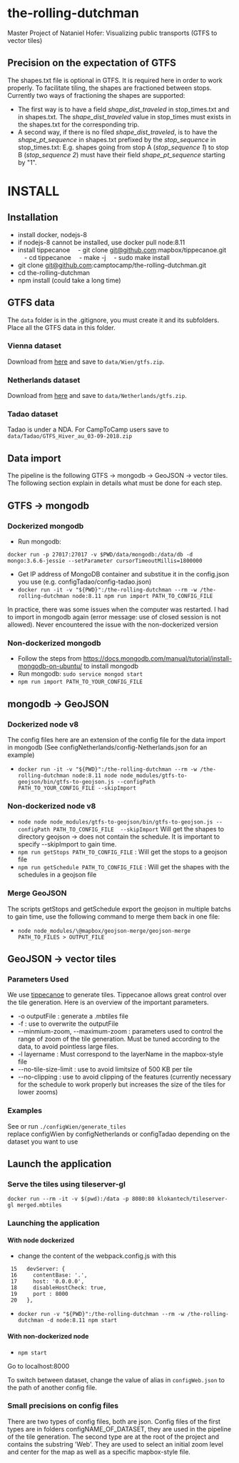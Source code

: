 # the-rolling-dutchman
Master Project of Nataniel Hofer: Visualizing public transports (GTFS to vector tiles)

## Precision on the expectation of GTFS
The shapes.txt file is optional in GTFS. It is required here in order to work properly.
To facilitate tiling, the shapes are fractioned between stops.
Currently two ways of fractioning the shapes are supported:
* The first way is to have a field *shape\_dist\_traveled* in stop\_times.txt and in shapes.txt. The *shape\_dist\_traveled* value in stop\_times must exists in the shapes.txt for the corresponding trip.
* A second way, if there is no filed *shape\_dist\_traveled*, is to have the *shape\_pt\_sequence* in shapes.txt prefixed by the *stop\_sequence* in stop_times.txt:
E.g. shapes going from stop A (*stop_sequence 1*) to stop B (*stop\_sequence 2*) must have their field *shape_pt_sequence* starting by "1".

# INSTALL

## Installation

* install docker, nodejs-8
* if nodejs-8 cannot be installed, use docker pull node:8.11
* install tippecanoe
  - git clone git@github.com:mapbox/tippecanoe.git
  - cd tippecanoe
  - make -j
  - sudo make install
* git clone git@github.com:camptocamp/the-rolling-dutchman.git
* cd the-rolling-dutchman
* npm install (could take a long time)

## GTFS data


The `data` folder is in the .gitignore, you must create it and its subfolders. Place all the GTFS data in this folder.

### Vienna dataset
Download from [here](https://transitfeeds.com/p/stadt-wien/888/20180119/download) and save to `data/Wien/gtfs.zip`.

### Netherlands dataset

Download from [here](https://transitfeeds.com/p/ov/814/latest) and save to `data/Netherlands/gtfs.zip`.

### Tadao dataset
Tadao is under a NDA. For CampToCamp users save to `data/Tadao/GTFS_Hiver_au_03-09-2018.zip`

## Data import
The pipeline is the following GTFS -> mongodb -> GeoJSON -> vector tiles. The following section explain in details what must be done for each step.



## GTFS -> mongodb

### Dockerized mongodb
* Run mongodb:

```
docker run -p 27017:27017 -v $PWD/data/mongodb:/data/db -d mongo:3.6.6-jessie --setParameter cursorTimeoutMillis=1800000
```
* Get IP address of MongoDB container and substitue it in the config.json you use (e.g. configTadao/config-tadao.json)
* `docker run -it -v "${PWD}":/the-rolling-dutchman --rm -w /the-rolling-dutchman node:8.11 npm run import PATH_TO_CONFIG_FILE`

In practice, there was some issues when the computer was restarted. I had to import in mongodb again (error message: use of closed session is not allowed).
Never encountered the issue with the non-dockerized version

### Non-dockerized mongodb

* Follow the steps from https://docs.mongodb.com/manual/tutorial/install-mongodb-on-ubuntu/ to install mongodb
* Run mongodb: `sudo service mongod start`
* `npm run import PATH_TO_YOUR_CONFIG_FILE`

## mongodb -> GeoJSON

### Dockerized node v8
The config files here are an extension of the config file for the data import in mongodb (See configNetherlands/config-Netherlands.json for an example)

* `docker run -it -v "${PWD}":/the-rolling-dutchman --rm -w /the-rolling-dutchman node:8.11 node node_modules/gtfs-to-geojson/bin/gtfs-to-geojson.js --configPath PATH_TO_YOUR_CONFIG_FILE --skipImport`

### Non-dockerized node v8

* ```node node node_modules/gtfs-to-geojson/bin/gtfs-to-geojson.js --configPath PATH_TO_CONFIG_FILE  --skipImport```
Will get the shapes to directory geojson -> does not contain the schedule. It is important to specify --skipImport to gain time.
* ```npm run getStops PATH_TO_CONFIG_FILE``` :
Will get the stops to a geojson file
* ```npm run getSchedule PATH_TO_CONFIG_FILE``` :
Will get the shapes with the schedules in a geojson file


### Merge GeoJSON

The scripts getStops and getSchedule export the geojson in multiple batchs to gain time, use the following command to merge them back in one file: 
* ```node node_modules/\@mapbox/geojson-merge/geojson-merge  PATH_TO_FILES > OUTPUT_FILE```

## GeoJSON -> vector tiles

### Parameters Used

We use [tippecanoe](https://github.com/mapbox/tippecanoe) to generate tiles. Tippecanoe allows great control over the tile generation. Here is an overview of the important parameters.
* -o outputFile : generate a .mbtiles file
* -f : use to overwrite the outputFile
* --minmium-zoom, --maximum-zoom : parameters used to control the range of zoom of the tile generation. Must be tuned according to the data, to avoid pointless large files.
* -l layername : Must correspond to the layerName in the mapbox-style file
* --no-tile-size-limit : use to avoid limitsize of 500 KB per tile
* --no-clipping : use to avoid clipping of the features (currently necessary for the schedule to work properly but increases the size of the tiles for lower zooms)

### Examples

See or run `./configWien/generate_tiles`  
replace configWien by configNetherlands or configTadao depending on the dataset you want to use

## Launch the application

### Serve the tiles using tileserver-gl

`docker run --rm -it -v $(pwd):/data -p 8080:80 klokantech/tileserver-gl merged.mbtiles`

### Launching the application

#### With node dockerized

* change the content of the webpack.config.js with this
```
 15   devServer: {
 16     contentBase: '.',
 17     host: '0.0.0.0',
 18     disableHostCheck: true,
 19     port : 8000
 20   },
```
* `docker run -v "${PWD}":/the-rolling-dutchman --rm -w /the-rolling-dutchman -d node:8.11 npm start`

#### With non-dockerized node

* `npm start`
 
Go to localhost:8000

To switch between dataset, change the value of alias in `configWeb.json` to the path of another config file.

### Small precisions on config files

There are two types of config files, both are json. Config files of the first types are in folders configNAME\_OF\_DATASET, they are used in the pipeline of the tile generation.
The second type are at the root of the project and contains the substring 'Web'. They are used to select an initial zoom level and center for the map as well as a specific mapbox-style file.
